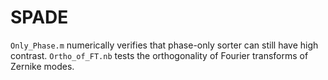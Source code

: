 # SPADE
`Only_Phase.m` numerically verifies that phase-only sorter can still have high contrast.
`Ortho_of_FT.nb` tests the orthogonality of Fourier transforms of Zernike modes.
